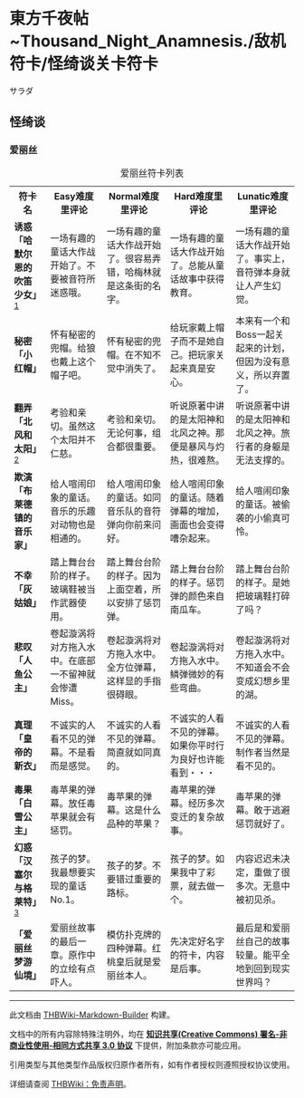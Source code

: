 # 東方千夜帖~Thousand_Night_Anamnesis./敌机符卡/怪绮谈关卡符卡

<!-- source html: G:\repos\THBWiki-Markdown-Builder\THBWikiMarkdown\Temp\main\6\60\ns0%3A%E6%9D%B1%E6%96%B9%E5%8D%83%E5%A4%9C%E5%B8%96%7EThousand_Night_Anamnesis%2E%2F%E6%95%8C%E6%9C%BA%E7%AC%A6%E5%8D%A1%2F%E6%80%AA%E7%BB%AE%E8%B0%88%E5%85%B3%E5%8D%A1%E7%AC%A6%E5%8D%A1.html -->

サラダ


## 怪绮谈

### 爱丽丝

<table>
<caption>爱丽丝符卡列表
</caption>
<tbody><tr>
<th>符卡名</th>
<th>Easy难度里评论</th>
<th>Normal难度里评论</th>
<th>Hard难度里评论</th>
<th>Lunatic难度里评论
</th></tr>
<tr>
<td><b>诱惑「哈默尔恩的吹笛少女」</b><sup id="cite_ref-1" class="reference"><a href="#cite_note-1">1</a></sup></td>
<td>一场有趣的童话大作战开始了。不要被音符所迷惑哦。</td>
<td>一场有趣的童话大作战开始了。很容易弄错，哈梅林就是这条街的名字。</td>
<td>一场有趣的童话大作战开始了。总能从童话故事中获得教育。</td>
<td>一场有趣的童话大作战开始了。事实上，音符弹本身就让人产生幻觉。
</td></tr>
<tr>
<td><b>秘密「小红帽」</b></td>
<td>怀有秘密的兜帽。给狼也戴上这个帽子吧。</td>
<td>怀有秘密的兜帽。在不知不觉中消失了。</td>
<td>给玩家戴上帽子而不是她自己。把玩家关起来真是安心。</td>
<td>本来有一个和Boss一起关起来的计划，但因为没有意义，所以弃置了。
</td></tr>
<tr>
<td><b>翻弄「北风和太阳」</b><sup id="cite_ref-2" class="reference"><a href="#cite_note-2">2</a></sup></td>
<td>考验和亲切。虽然这个太阳并不仁慈。</td>
<td>考验和亲切。无论何事，组合都很重要。</td>
<td>听说原著中讲的是太阳神和北风之神。那便是暴风与灼热，很难熬。</td>
<td>听说原著中讲的是太阳神和北风之神。旅行者的身躯是无法支撑的。
</td></tr>
<tr>
<td><b>欺演「布莱德镇的音乐家」</b></td>
<td>给人喧闹印象的童话。音乐的乐趣对动物也是相通的。</td>
<td>给人喧闹印象的童话。如同音乐队的音符弹向你前来问好。</td>
<td>给人喧闹印象的童话。随着弹幕的增加，画面也会变得嘈杂起来。</td>
<td>给人喧闹印象的童话。被偷袭的小偷真可怜。
</td></tr>
<tr>
<td><b>不幸「灰姑娘」</b></td>
<td>踏上舞台台阶的样子。玻璃鞋被当作武器使用。</td>
<td>踏上舞台台阶的样子。因为上面空着，所以安排了惩罚弹。</td>
<td>踏上舞台台阶的样子。惩罚弹的颜色来自南瓜车。</td>
<td>踏上舞台台阶的样子。是她把玻璃鞋打碎了吗？
</td></tr>
<tr>
<td><b>悲叹「人鱼公主」</b></td>
<td>卷起漩涡将对方拖入水中。在底部一不留神就会惨遭Miss。</td>
<td>卷起漩涡将对方拖入水中。全方位弹幕，这样显的手指很碍眼。</td>
<td>卷起漩涡将对方拖入水中。鳞弹微妙的有些弯曲。</td>
<td>卷起漩涡将对方拖入水中。不知道会不会变成幻想乡里的湖。
</td></tr>
<tr>
<td><b>真理「皇帝的新衣」</b></td>
<td>不诚实的人看不见的弹幕。不是看而是感觉。</td>
<td>不诚实的人看不见的弹幕。简直就如同真的。</td>
<td>不诚实的人看不见的弹幕。如果你平时行为良好也许能看到・・・</td>
<td>不诚实的人看不见的弹幕。制作者当然是看不见的。
</td></tr>
<tr>
<td><b>毒果「白雪公主」</b></td>
<td>毒苹果的弹幕。放任毒苹果就会有惩罚。</td>
<td>毒苹果的弹幕。这是什么品种的苹果？</td>
<td>毒苹果的弹幕。经历多次变迁的复杂故事。</td>
<td>毒苹果的弹幕。敢于逃避惩罚就好了。
</td></tr>
<tr>
<td><b>幻惑「汉塞尔与格莱特」</b><sup id="cite_ref-3" class="reference"><a href="#cite_note-3">3</a></sup></td>
<td>孩子的梦。我最想要实现的童话No.1。</td>
<td>孩子的梦。不要错过重要的路标。</td>
<td>孩子的梦。如果我中了彩票，就去做一个。</td>
<td>内容迟迟未决定，重做了很多次。无意中被初见杀。
</td></tr>
<tr>
<td><b>「爱丽丝梦游仙境」</b></td>
<td>爱丽丝故事的最后一章。原作中的立绘有点吓人。</td>
<td>模仿扑克牌的四种弹幕。红桃皇后就是爱丽丝本人。</td>
<td>先决定好名字的符卡，内容是后事。</td>
<td>最后是和爱丽丝自己的故事较量。能平全地到回到现实世界吗？
</td></tr></tbody></table>



[^cite_note-1]: 致敬格林童话《花衣魔笛手》 





---

此文档由 [THBWiki-Markdown-Builder](https://github.com/Delsin-Yu/THBWiki-Markdown-Builder) 构建。

文档中的所有内容除特殊注明外，均在 [**知识共享(Creative Commons) 署名-非商业性使用-相同方式共享 3.0 协议**](https://creativecommons.org/licenses/by-sa/3.0/deed.zh-hans) 下提供，附加条款亦可能应用。

引用类型与其他类型作品版权归原作者所有，如有作者授权则遵照授权协议使用。

详细请查阅 [THBWiki：免责声明](https://thbwiki.cc/THBWiki:%E5%85%8D%E8%B4%A3%E5%A3%B0%E6%98%8E)。

